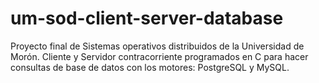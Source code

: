 # um-sod-client-server-database
Proyecto final de Sistemas operativos distribuidos de la Universidad de Morón. Cliente y Servidor contracorriente programados en C para hacer consultas de base de datos con los motores: PostgreSQL y MySQL.
